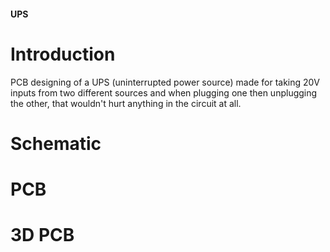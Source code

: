 #### UPS

# Introduction

PCB designing of a UPS (uninterrupted power source) made for taking 20V inputs from two different sources and when plugging one then unplugging the other, that wouldn't hurt anything in the circuit at all. 

# Schematic

# PCB

# 3D PCB
